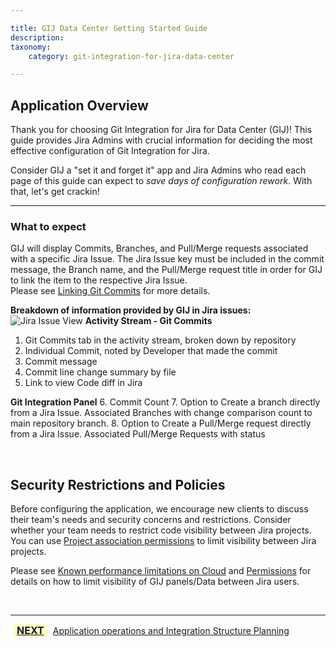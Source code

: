 ```yaml
---

title: GIJ Data Center Getting Started Guide
description:
taxonomy:
    category: git-integration-for-jira-data-center

---
```


## Application Overview

Thank you for choosing Git Integration for Jira for Data Center (GIJ)! This guide provides Jira Admins with crucial information for deciding the most effective configuration of Git Integration for Jira.

Consider GIJ a "set it and forget it" app and Jira Admins who read each page of this guide can expect to *save days of configuration rework*. With that, let's get crackin!

---
### What to expect

GIJ will display Commits, Branches, and Pull/Merge requests associated with a specific Jira Issue. The Jira Issue key must be included in the commit message, the Branch name, and the Pull/Merge request title in order for GIJ to link the item to the respective Jira Issue.  
 Please see [Linking Git Commits](https://help.gitkraken.com/git-integration-for-jira-data-center/linking-git-commits-to-jira-issues-gij-self-managed/) for more details.

**Breakdown of information provided by GIJ in Jira issues:**
![Jira Issue View](/wp-content/uploads/Jira-Issue-Breakdown.png)
**Activity Stream - Git Commits**
1. Git Commits tab in the activity stream, broken down by repository
2. Individual Commit, noted by Developer that made the commit
3. Commit message
4. Commit line change summary by file
5. Link to view Code diff in Jira


**Git Integration Panel**
6. Commit Count
7. Option to Create a branch directly from a Jira Issue. Associated Branches with change comparison count to main repository branch.
8. Option to Create a Pull/Merge request directly from a Jira Issue. Associated Pull/Merge Requests with status

&nbsp;

## Security Restrictions and Policies

<div class="bbb-callout bbb--alert">
    <div class="irow">
    <div class="ilogobox">
        <span class="logoimg"></span>
    </div>
    <div class="imsgbox">
        Before configuring the application, we encourage new clients to discuss their team's needs and security concerns and restrictions. Consider whether your team needs to restrict code visibility between Jira projects. You can use <a href='/git-integration-for-jira-data-center/associating-project-permissions-gij-self-managed'>Project association permissions</a> to limit visibility between Jira projects.
        <p style='margin-bottom:0px'>Please see <a href='/git-integration-for-jira-cloud/known-performance-limitations-gij-cloud'>Known performance limitations on Cloud</a> and <a href='/git-integration-for-jira-data-center/permissions-gij-self-managed'>Permissions</a> for details on how to limit visibility of GIJ panels/Data between Jira users.</p>
    </div>
    </div>
</div>

&nbsp;
___

[<b style='background-color:#FFFCC3; padding: 1px 5px; color:#181D28; border-radius:3px; margin: 0 5px; font-size: medium;'>NEXT</b>](/git-integration-for-jira-data-center/Getting-Started-Guide-App-operations-and-planning-dc) <a href="/git-integration-for-jira-data-center/Getting-Started-Guide-App-operations-and-planning-dc">Application operations and Integration Structure Planning</a>


